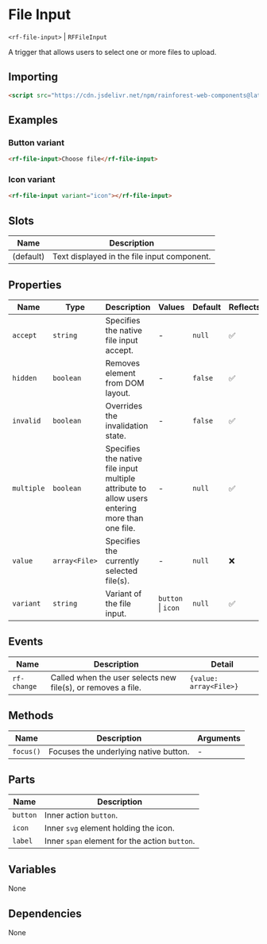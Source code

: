 # File Input

`<rf-file-input>` | `RFFileInput`

A trigger that allows users to select one or more files to upload.

## Importing

``` html
<script src="https://cdn.jsdelivr.net/npm/rainforest-web-components@latest/components/file-input.js" type="module"></script>
```

## Examples

### Button variant

``` html
<rf-file-input>Choose file</rf-file-input>
```

### Icon variant

``` html
<rf-file-input variant="icon"></rf-file-input>
```

## Slots

| Name | Description |
| --- | --- |
| (default) | Text displayed in the file input component. |

## Properties

| Name | Type | Description | Values | Default | Reflects |
| --- | --- | --- | --- | --- | --- |
| `accept` | `string` | Specifies the native file input accept. | - | `null` | ✅ |
| `hidden` | `boolean` | Removes element from DOM layout. | - | `false` | ✅ |
| `invalid` | `boolean` | Overrides the invalidation state. | - | `false` | ✅ |
| `multiple` | `boolean` | Specifies the native file input multiple attribute to allow users entering more than one file. | - | `null` | ✅ |
| `value` | `array<File>` | Specifies the currently selected file(s). | - | `null` | ❌ |
| `variant` | `string` | Variant of the file input. | `button` \| `icon` | `null` | ✅ |

## Events

| Name | Description | Detail |
| --- | --- | --- |
| `rf-change` | Called when the user selects new file(s), or removes a file. | `{value: array<File>}` |

## Methods

| Name | Description | Arguments |
| --- | --- | --- |
| `focus()` | Focuses the underlying native button. | - |

## Parts

| Name | Description |
| --- | --- |
| `button` | Inner action `button`. |
| `icon` | Inner `svg` element holding the icon. |
| `label` | Inner `span` element for the action `button`. |

## Variables

None

## Dependencies

None
